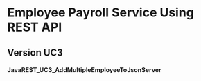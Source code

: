 # Employee Payroll Service Using REST API
## Version UC3
#### JavaREST_UC3_AddMultipleEmployeeToJsonServer
